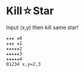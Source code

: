 # Kill☆Star

Input (x,y) then kill same star!

```
★★★ ★0
★★★ ★1
★★★★★2
★★★★★3
★★★★★4
01234 x,y=2,3
```
